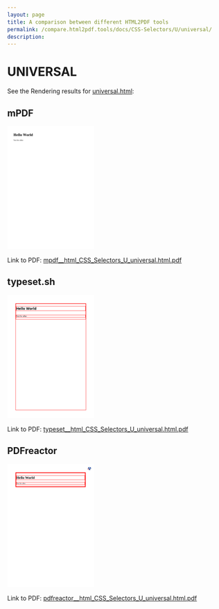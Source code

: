 ```yaml
---
layout: page
title: A comparison between different HTML2PDF tools
permalink: /compare.html2pdf.tools/docs/CSS-Selectors/U/universal/
description: 
---
```


# UNIVERSAL

See the Rendering results for [universal.html](/html/CSS%20Selectors/U/universal.html):

## mPDF
![](mpdf__html_CSS_Selectors_U_universal.html.png) 

Link to PDF: [mpdf__html_CSS_Selectors_U_universal.html.pdf](mpdf__html_CSS_Selectors_U_universal.html.pdf)

## typeset.sh
![](typeset__html_CSS_Selectors_U_universal.html.png) 

Link to PDF: [typeset__html_CSS_Selectors_U_universal.html.pdf](typeset__html_CSS_Selectors_U_universal.html.pdf)

## PDFreactor
![](pdfreactor__html_CSS_Selectors_U_universal.html.png) 

Link to PDF: [pdfreactor__html_CSS_Selectors_U_universal.html.pdf](pdfreactor__html_CSS_Selectors_U_universal.html.pdf)
